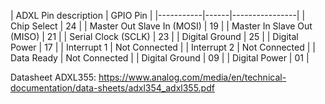 | ADXL Pin description   | GPIO Pin         |
|-----------|------|----------------|
| Chip Select | 24 |
| Master Out Slave In (MOSI)       | 19   |
| Master In Slave Out (MISO)      | 21        |
| Serial Clock (SCLK)     | 23        |
| Digital Ground | 25 |
| Digital Power | 17 |
| Interrupt 1 | Not Connected |
| Interrupt 2	| Not Connected |
| Data Ready | Not Connected |
| Digital Ground |	09 |
| Digital Power |	01 |

Datasheet ADXL355:
https://www.analog.com/media/en/technical-documentation/data-sheets/adxl354_adxl355.pdf
